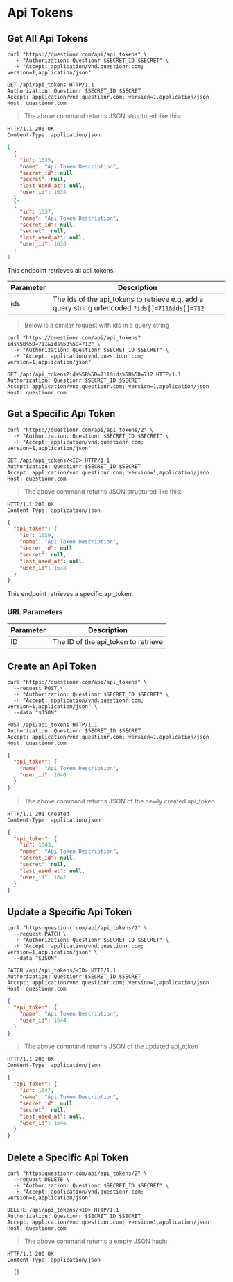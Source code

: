 # Api Tokens

## Get All Api Tokens

```shell
curl "https://questionr.com/api/api_tokens" \
  -H "Authorization: Questionr $SECRET_ID $SECRET" \
  -H "Accept: application/vnd.questionr.com; version=1,application/json"
```

```http
GET /api/api_tokens HTTP/1.1
Authorization: Questionr $SECRET_ID $SECRET
Accept: application/vnd.questionr.com; version=1,application/json
Host: questionr.com
```

> The above command returns JSON structured like this:

```http
HTTP/1.1 200 OK
Content-Type: application/json
```
```json
[
  {
    "id": 1635,
    "name": "Api Token Description",
    "secret_id": null,
    "secret": null,
    "last_used_at": null,
    "user_id": 1634
  },
  {
    "id": 1637,
    "name": "Api Token Description",
    "secret_id": null,
    "secret": null,
    "last_used_at": null,
    "user_id": 1636
  }
]
```

This endpoint retrieves all api_tokens.


Parameter | Description
--------- | -----------
ids | The ids of the api_tokens to retrieve e.g. add a query string urlencoded `?ids[]=711&ids[]=712`

> Below is a similar request with ids in a query string

```shell
curl "https://questionr.com/api/api_tokens?ids%5B%5D=711&ids%5B%5D=712" \
  -H "Authorization: Questionr $SECRET_ID $SECRET" \
  -H "Accept: application/vnd.questionr.com; version=1,application/json"
```
```http
GET /api/api_tokens?ids%5B%5D=711&ids%5B%5D=712 HTTP/1.1
Authorization: Questionr $SECRET_ID $SECRET
Accept: application/vnd.questionr.com; version=1,application/json
Host: questionr.com
```

## Get a Specific Api Token

```shell
curl "https://questionr.com/api/api_tokens/2" \
  -H "Authorization: Questionr $SECRET_ID $SECRET" \
  -H "Accept: application/vnd.questionr.com; version=1,application/json"
```

```http
GET /api/api_tokens/<ID> HTTP/1.1
Authorization: Questionr $SECRET_ID $SECRET
Accept: application/vnd.questionr.com; version=1,application/json
Host: questionr.com
```

> The above command returns JSON structured like this:

```http
HTTP/1.1 200 OK
Content-Type: application/json
```
```json
{
  "api_token": {
    "id": 1639,
    "name": "Api Token Description",
    "secret_id": null,
    "secret": null,
    "last_used_at": null,
    "user_id": 1638
  }
}
```

This endpoint retrieves a specific api_token.

### URL Parameters

Parameter | Description
--------- | -----------
ID | The ID of the api_token to retrieve



## Create an Api Token



```shell
curl "https://questionr.com/api/api_tokens" \
  --request POST \
  -H "Authorization: Questionr $SECRET_ID $SECRET" \
  -H "Accept: application/vnd.questionr.com; version=1,application/json" \
  --data "$JSON"
```

```http
POST /api/api_tokens HTTP/1.1
Authorization: Questionr $SECRET_ID $SECRET
Accept: application/vnd.questionr.com; version=1,application/json
Host: questionr.com
```
```json
{
  "api_token": {
    "name": "Api Token Description",
    "user_id": 1640
  }
}
```

> The above command returns JSON of the newly created api_token

```http
HTTP/1.1 201 Created
Content-Type: application/json
```
```json
{
  "api_token": {
    "id": 1643,
    "name": "Api Token Description",
    "secret_id": null,
    "secret": null,
    "last_used_at": null,
    "user_id": 1642
  }
}
```

## Update a Specific Api Token



```shell
curl "https:questionr.com/api/api_tokens/2" \
  --request PATCH \
  -H "Authorization: Questionr $SECRET_ID $SECRET" \
  -H "Accept: application/vnd.questionr.com; version=1,application/json" \
  --data "$JSON"
```
```http
PATCH /api/api_tokens/<ID> HTTP/1.1
Authorization: Questionr $SECRET_ID $SECRET
Accept: application/vnd.questionr.com; version=1,application/json
Host: questionr.com
```
```json
{
  "api_token": {
    "name": "Api Token Description",
    "user_id": 1644
  }
}
```

> The above command returns JSON of the updated api_token

```http
HTTP/1.1 200 OK
Content-Type: application/json
```
```json
{
  "api_token": {
    "id": 1647,
    "name": "Api Token Description",
    "secret_id": null,
    "secret": null,
    "last_used_at": null,
    "user_id": 1646
  }
}
```


## Delete a Specific Api Token



```shell
curl "https:questionr.com/api/api_tokens/2" \
  --request DELETE \
  -H "Authorization: Questionr $SECRET_ID $SECRET" \
  -H "Accept: application/vnd.questionr.com; version=1,application/json"
```

```http
DELETE /api/api_tokens/<ID> HTTP/1.1
Authorization: Questionr $SECRET_ID $SECRET
Accept: application/vnd.questionr.com; version=1,application/json
Host: questionr.com
```

> The above command returns a empty JSON hash:

```http
HTTP/1.1 200 OK
Content-Type: application/json
```
```json
  {}
```

